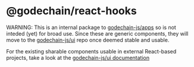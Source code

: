 # @godechain/react-hooks

WARNING: This is an internal package to [godechain-js/apps](https://github.com/godechain-js/apps) so is not inteded (yet) for broad use. Since these are generic components, they will move to the [godechain-js/ui](https://github.com/godechain-js/ui) repo once deemed stable and usable.

For the existing sharable components usable in external React-based projects, take a look at the [godechain-js/ui documentation](https://godechain.js.org/ui/)
